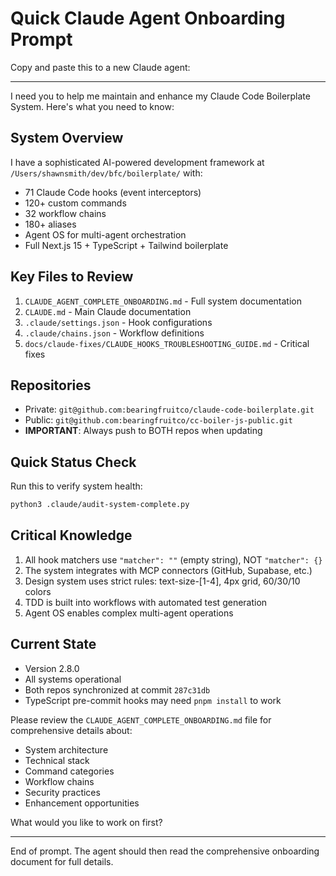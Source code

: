 # Quick Claude Agent Onboarding Prompt

Copy and paste this to a new Claude agent:

---

I need you to help me maintain and enhance my Claude Code Boilerplate System. Here's what you need to know:

## System Overview
I have a sophisticated AI-powered development framework at `/Users/shawnsmith/dev/bfc/boilerplate/` with:
- 71 Claude Code hooks (event interceptors)
- 120+ custom commands
- 32 workflow chains
- 180+ aliases
- Agent OS for multi-agent orchestration
- Full Next.js 15 + TypeScript + Tailwind boilerplate

## Key Files to Review
1. `CLAUDE_AGENT_COMPLETE_ONBOARDING.md` - Full system documentation
2. `CLAUDE.md` - Main Claude documentation
3. `.claude/settings.json` - Hook configurations
4. `.claude/chains.json` - Workflow definitions
5. `docs/claude-fixes/CLAUDE_HOOKS_TROUBLESHOOTING_GUIDE.md` - Critical fixes

## Repositories
- Private: `git@github.com:bearingfruitco/claude-code-boilerplate.git`
- Public: `git@github.com:bearingfruitco/cc-boiler-js-public.git`
- **IMPORTANT**: Always push to BOTH repos when updating

## Quick Status Check
Run this to verify system health:
```bash
python3 .claude/audit-system-complete.py
```

## Critical Knowledge
1. All hook matchers use `"matcher": ""` (empty string), NOT `"matcher": {}`
2. The system integrates with MCP connectors (GitHub, Supabase, etc.)
3. Design system uses strict rules: text-size-[1-4], 4px grid, 60/30/10 colors
4. TDD is built into workflows with automated test generation
5. Agent OS enables complex multi-agent operations

## Current State
- Version 2.8.0
- All systems operational
- Both repos synchronized at commit `287c31db`
- TypeScript pre-commit hooks may need `pnpm install` to work

Please review the `CLAUDE_AGENT_COMPLETE_ONBOARDING.md` file for comprehensive details about:
- System architecture
- Technical stack
- Command categories
- Workflow chains
- Security practices
- Enhancement opportunities

What would you like to work on first?

---

End of prompt. The agent should then read the comprehensive onboarding document for full details.
